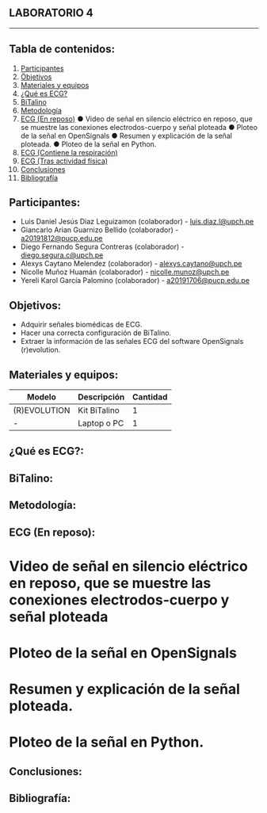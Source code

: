 ## LABORATORIO 4
------------------------------------------------

## Tabla de contenidos:
1. [Participantes](#Participantes)
2. [Öbjetivos](#Objetivos)
3. [Materiales y equipos](#Materiales-y-equipos)
4. [¿Qué es ECG?](#¿Qué-es-ECG?)
5. [BiTalino](#Bitalino)
6. [Metodología](#Metodología)
7. [ECG (En reposo)](#ECG-(En-reposo))
  ● Video de señal en silencio eléctrico en reposo, que se muestre las conexiones electrodos-cuerpo y señal ploteada
  ● Ploteo de la señal en OpenSignals
  ● Resumen y explicación de la señal ploteada. 
  ● Ploteo de la señal en Python. 
9. [ECG (Contiene la respiración)](#ECG-(Contiene-la-respiración))
10. [ECG (Tras actividad física)](#ECG-(Tras-actividad-física))
11. [Conclusiones](#Conclusiones)
12. [Bibliografía](#Bibliografía)

## Participantes: <br />
- Luis Daniel Jesús Diaz Leguizamon (colaborador) - luis.diaz.l@upch.pe <br />
- Giancarlo Arian Guarnizo Bellido (colaborador) - a20191812@pucp.edu.pe <br />
- Diego Fernando Segura Contreras (colaborador) - diego.segura.c@upch.pe <br />
- Alexys Caytano Melendez (colaborador) - alexys.caytano@upch.pe <br />
- Nicolle Muñoz Huamán (colaborador) - nicolle.munoz@upch.pe <br />
- Yereli Karol García Palomino (colaborador) - a20191706@pucp.edu.pe <br />

## Objetivos: <br />
- Adquirir señales biomédicas de ECG. <br />
- Hacer una correcta configuración de BiTalino. <br />
- Extraer la información de las señales ECG del software OpenSignals (r)evolution. <br />

## Materiales y equipos: <br />
| Modelo         | Descripción      | Cantidad |
| ---            |     ---          |  ---     |
| (R)EVOLUTION   | Kit BiTalino     |     1    |
| -              | Laptop o PC      |     1    |

## ¿Qué es ECG?: <br />
## BiTalino: <br />
## Metodología: <br />
## ECG (En reposo): <br />
  # Video de señal en silencio eléctrico en reposo, que se muestre las conexiones electrodos-cuerpo y señal ploteada
  # Ploteo de la señal en OpenSignals
  # Resumen y explicación de la señal ploteada. 
  # Ploteo de la señal en Python. 
## Conclusiones: <br />
## Bibliografía: <br />
